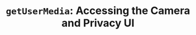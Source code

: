 ---
title: '`getUserMedia`: Accessing the Camera and Privacy UI'
authors:
- bruce-lawson
intro: '`getUserMedia` alllows access to a device’s camera and microphone. This article shows how to access the camera and demonstrates a Privacy User Interface that Opera is experimenting with. Includes moustaches and exploding cameras.'
layout: article
---